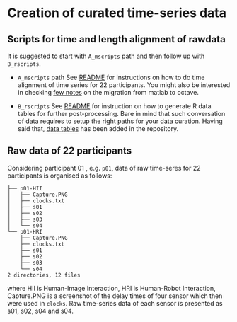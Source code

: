 # Creation of curated time-series data

## Scripts for time and length alignment of rawdata
It is suggested to start with `A_mscripts` path and then follow up with `B_rscripts`.
* `A_mscripts` path
See [README](code_raw2aligned/A_mscripts/) for instructions on how to do time alignment of time series for 22 participants.
You might also be interested in checking [few notes](code_raw2aligned/A_mscripts/MATLAB_TO_OCTAVE_MIGRATION.md) on the migration from matlab to octave.
  
*  `B_rscripts` 
See [README](code_raw2aligned/B_rscripts/) for instruction on how to generate R data tables for further post-processing.
Bare in mind that such conversation of data requires to setup the right paths for your data curation.
Having said that, [data tables](../../data/) has been added in the repository.  

## Raw data of 22 participants
Considering participant 01 , e.g. `p01`, data of raw time-seres for 22 participants is organised as follows:
```
├── p01-HII
│   ├── Capture.PNG
│   ├── clocks.txt
│   ├── s01
│   ├── s02
│   ├── s03
│   └── s04
└── p01-HRI
    ├── Capture.PNG
    ├── clocks.txt
    ├── s01
    ├── s02
    ├── s03
    └── s04
2 directories, 12 files
```
where HII is Human-Image Interaction, HRI is Human-Robot Interaction, Capture.PNG is a screenshot of the delay times of four sensor which then were used in `clocks`. 
Raw time-series data of each sensor is presented as s01, s02, s04 and s04.